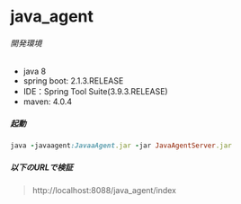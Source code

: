 # java_agent

###### 開発環境
- java 8
- spring boot: 2.1.3.RELEASE
- IDE：Spring Tool Suite(3.9.3.RELEASE)
- maven: 4.0.4

##### 起動

```ruby
java -javaagent:JavaaAgent.jar -jar JavaAgentServer.jar
```

##### 以下のURLで検証
>http://localhost:8088/java_agent/index

